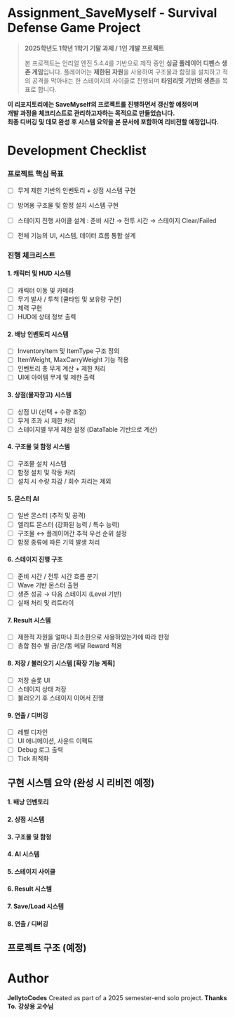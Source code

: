 # Assignment_SaveMyself - Survival Defense Game Project

> **2025학년도 1학년 1학기 기말 과제 / 1인 개발 프로젝트**
>
> 본 프로젝트는 언리얼 엔진 5.4.4를 기반으로 제작 중인 **싱글 플레이어 디펜스 생존 게임**입니다.
> 플레이어는 **제한된 자원**을 사용하여 구조물과 함정을 설치하고 적의 공격을 막아내는 한 스테이지의 사이클로 진행되며
> **타임리밋 기반의 생존**을 목표로 합니다.

**이 리포지토리에는 SaveMyself의 프로젝트를 진행하면서 갱신할 예정이며**  
**개발 과정을 체크리스트로 관리하고자하는 목적으로 만들었습니다.**  
**최종 디버깅 및 데모 완성 후 시스템 요약을 본 문서에 포함하여 리비전할 예정입니다.**  


# Development Checklist

### 프로젝트 핵심 목표
 - [ ] 무게 제한 기반의 인벤토리 + 상점 시스템 구현
 - [ ] 방어용 구조물 및 함정 설치 시스템 구현
 - [ ] 스테이지 진행 사이클 설계 : 준비 시간 → 전투 시간 → 스테이지 Clear/Failed
 - [ ] 전체 기능의 UI, 시스템, 데이터 흐름 통합 설계


### 진행 체크리스트
#### 1. 캐릭터 및 HUD 시스템
 - [ ] 캐릭터 이동 및 카메라
 - [ ] 무기 발사 / 투척 [쿨타임 및 보유량 구현]
 - [ ] 체력 구현
 - [ ] HUD에 상태 정보 출력

#### 2. 배낭 인벤토리 시스템
 - [ ] InventoryItem 및 ItemType 구조 정의
 - [ ] ItemWeight, MaxCarryWeight 기능 적용
 - [ ] 인벤토리 총 무게 계산 + 제한 처리
 - [ ] UI에 아이템 무게 및 제한 출력

#### 3. 상점(물자창고) 시스템
 - [ ] 상점 UI (선택 + 수량 조절)
 - [ ] 무게 초과 시 제한 처리
 - [ ] 스테이지별 무게 제한 설정 (DataTable 기반으로 계산)

#### 4. 구조물 및 함정 시스템
 - [ ] 구조물 설치 시스템
 - [ ] 함정 설치 및 작동 처리
 - [ ] 설치 시 수량 차감 / 회수 처리는 제외

#### 5. 몬스터 AI
 - [ ] 일반 몬스터 (추적 및 공격)
 - [ ] 엘리트 몬스터 (강화된 능력 / 특수 능력)
 - [ ] 구조물 ↔ 플레이어간 추적 우선 순위 설정
 - [ ] 함정 종류에 따른 기믹 발생 처리

#### 6. 스테이지 진행 구조
 - [ ] 준비 시간 / 전투 시간 흐름 분기
 - [ ] Wave 기반 몬스터 출현
 - [ ] 생존 성공 → 다음 스테이지 (Level 기반)
 - [ ] 실패 처리 및 리트라이

#### 7. Result 시스템
 - [ ] 제한적 자원을 얼마나 최소한으로 사용하였는가에 따라 판정
 - [ ] 총합 점수 별 금/은/동 메달 Reward 적용

#### 8. 저장 / 불러오기 시스템 [확장 기능 계획]
 - [ ] 저장 슬롯 UI
 - [ ] 스테이지 상태 저장
 - [ ] 불러오기 후 스테이지 이어서 진행

#### 9. 연출 / 디버깅
 - [ ] 레벨 디자인
 - [ ] UI 애니메이션, 사운드 이펙트
 - [ ] Debug 로그 출력
 - [ ] Tick 최적화

## 구현 시스템 요약 (완성 시 리비전 예정)
#### 1. 배낭 인벤토리
#### 2. 상점 시스템
#### 3. 구조물 및 함정
#### 4. AI 시스템
#### 5. 스테이지 사이클
#### 6. Result 시스템
#### 7. Save/Load 시스템
#### 8. 연출 / 디버깅

## 프로젝트 구조 (예정)

# Author
  **JellytoCodes**
  Created as part of a 2025 semester-end solo project.
  **Thanks To. 강상용 교수님**
